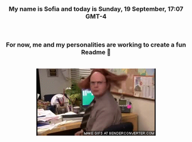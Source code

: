 


<div align="center">
<h3 >My name is Sofia and today is Sunday, 19 September, 17:07 GMT-4</h3><br>
<h3 >For now, me and my personalities are working to create a fun Readme 👋
</h3><br>
<img src='img/dwight.gif' alt='working...'/>
</div>
